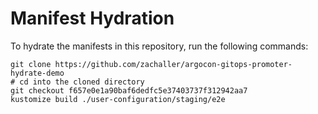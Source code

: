 # Manifest Hydration

To hydrate the manifests in this repository, run the following commands:

```shell
git clone https://github.com/zachaller/argocon-gitops-promoter-hydrate-demo
# cd into the cloned directory
git checkout f657e0e1a90baf6dedfc5e37403737f312942aa7
kustomize build ./user-configuration/staging/e2e
```
